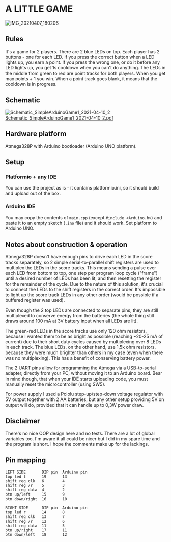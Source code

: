 A LITTLE GAME
=============

![IMG_20210407_180206](https://user-images.githubusercontent.com/14978209/114098914-50b44180-98c2-11eb-9791-515de6bbeb0b.jpg)


Rules
-----

It's a game for 2 players. There are 2 blue LEDs on top. Each player has 2 buttons - one for each LED. 
If you press the correct button when a LED lights up, you earn a point. If you press the wrong one, 
or do it before any LED lights up, you get 1s cooldown when you can't do anything. 
The LEDs in the middle from green to red are point tracks for both players. When you get max points + 1 you win.
When a point track goes blank, it means that the cooldown is in progress.


Schematic
---------

![Schematic_SimpleArduinoGame1_2021-04-10_2](https://user-images.githubusercontent.com/14978209/114249274-744abb00-999a-11eb-8a0f-2e76648b3b6f.png)
[Schematic_SimpleArduinoGame1_2021-04-10_2.pdf](https://github.com/kotbehemot53/simple-arduino-game1/files/6288854/Schematic_SimpleArduinoGame1_2021-04-10_2.pdf)


Hardware platform
-----------------

Atmega328P with Arduino bootloader (Arduino UNO platform).


Setup
-----

### Platformio + any IDE ###

You can use the project as is - it contains platformio.ini, so it should build and upload out of the box.

### Arduino IDE ###

You may copy the contents of `main.cpp` (except `#include <Arduino.h>`) and paste it to an empty sketch (`.ino` file) and it should work. Set platform to Arduino UNO.


Notes about construction & operation
------------------------------------

Atmega328P doesn't have enough pins to drive each LED in the score tracks separately, so 2 simple serial-to-parallel shift registers are used to
multiplex the LEDs in the score tracks. This means sending a pulse over each LED from bottom to top, one step per program
loop cycle ("frame") until a desired number of LEDs has been lit, and then resetting the register for the remainder of the cycle.
Due to the nature of this solution, it's crucial to connect the LEDs to the shift registers in the correct order.
It's impossible to light up the score track LEDs in any other order (would be possible if a buffered register was used).

Even though the 2 top LEDs are connected to separate pins, they are still multiplexed to conserve energy from the batteries
(the whole thing still draws around 100 mA at 3V battery input when all LEDs are lit).

The green-red LEDs in the score tracks use only 120 ohm resistors, because I wanted them to be as bright as possible (reaching ~20-25 mA of current)
due to their short duty cycles caused by multiplexing over 8 LEDs in each track.
The blue LEDs, on the other hand, use 1,5k ohm resistors, because they were much brighter than others in my case (even when there was no multiplexing). 
This has a benefit of conserving battery power.

The 2 UART pins allow for programming the Atmega via a USB-to-serial adapter, directly from your PC, without moving
it to an Arduino board. Bear in mind though, that when your IDE starts uploading code, you must manually 
reset the microcontroller (using SW5).

For power supply I used a Pololu step-up/step-down voltage regulator with 5V output together with 2 AA batteries,
but any other setup providing 5V on output will do, provided that it can handle up to 0,3W power draw.


Disclaimer
----------

There's no nice OOP design here and no tests. There are a lot of global variables too. I'm aware it all could
be nicer but I did in my spare time and the program is short. I hope the comments make up for the lackings.


Pin mapping
-----------

```
LEFT SIDE       DIP pin  Arduino pin
top led l       19       13
shift reg clk   6        4
shift reg /r    5        3
shift reg data  4        2
btn up/left     15       9
btn down/right  16       10

RIGHT SIDE      DIP pin  Arduino pin
top led r       14       8
shift reg clk   13       7
shift reg /r    12       6
shift reg data  11       5
btn up/right    17       11
btn down/left   18       12
```

